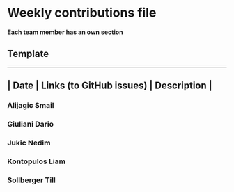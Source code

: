 # Weekly contributions file

**Each team member has an own section**

## Template

-------------------------------------------------------
|  Date  |  Links (to GitHub issues)  |  Description  |
-------------------------------------------------------

### Alijagic Smail

### Giuliani Dario

### Jukic Nedim

### Kontopulos Liam

### Sollberger Till

